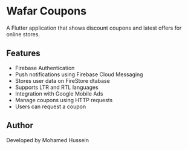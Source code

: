 # Wafar Coupons

A Flutter application that shows discount coupons and latest offers for online stores.

## Features

- Firebase Authentication 
- Push notifications using Firebase Cloud Messaging
- Stores user data on FireStore dtabase
- Supports LTR and RTL languages
- Integration with Google Mobile Ads
- Manage coupons using HTTP requests
- Users can request a coupon

## Author

Developed by Mohamed Hussein
